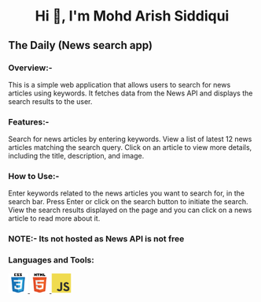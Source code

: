 <h1 align="center">Hi 👋, I'm Mohd Arish Siddiqui</h1>
<h2 align="left" font-style= "bold">The Daily (News search app)</h2>
<h3 align="left" font-style= "bold">Overview:- </h3>This is a simple web application that allows users to search for news articles using keywords. It fetches data from the News API and displays the search results to the user. 
<h3 align="left" font-style= "bold">Features:- </h3> Search for news articles by entering keywords. View a list of latest 12 news articles matching the search query. Click on an article to view more details, including the title, description, and image.
  
<h3 align="left" font-style= "bold">How to Use:- </h3> Enter keywords related to the news articles you want to search for, in the search bar. Press Enter or click on the search button to initiate the search. View the search results displayed on the page and you can click on a news article to read more about it.</h3>

<h3 align="left">NOTE:- Its not hosted as News API is not free</h3>
<p align="left">
</p>

<h3 align="left">Languages and Tools:</h3>
<p align="left"> <a href="https://www.w3schools.com/css/" target="_blank" rel="noreferrer"> <img src="https://raw.githubusercontent.com/devicons/devicon/master/icons/css3/css3-original-wordmark.svg" alt="css3" width="40" height="40"/> </a> <a href="https://www.w3.org/html/" target="_blank" rel="noreferrer"> <img src="https://raw.githubusercontent.com/devicons/devicon/master/icons/html5/html5-original-wordmark.svg" alt="html5" width="40" height="40"/> </a> <a href="https://developer.mozilla.org/en-US/docs/Web/JavaScript" target="_blank" rel="noreferrer"> <img src="https://raw.githubusercontent.com/devicons/devicon/master/icons/javascript/javascript-original.svg" alt="javascript" width="40" height="40"/> </a> </p>
